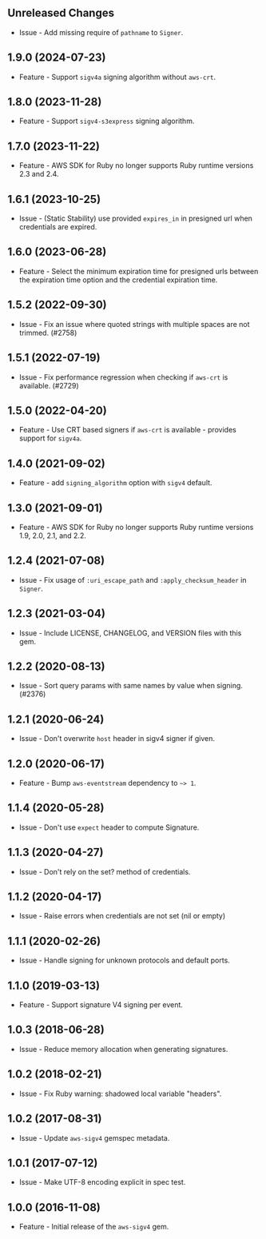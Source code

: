 Unreleased Changes
------------------

* Issue - Add missing require of `pathname` to `Signer`.

1.9.0 (2024-07-23)
------------------

* Feature - Support `sigv4a` signing algorithm without `aws-crt`.

1.8.0 (2023-11-28)
------------------

* Feature - Support `sigv4-s3express` signing algorithm.

1.7.0 (2023-11-22)
------------------

* Feature - AWS SDK for Ruby no longer supports Ruby runtime versions 2.3 and 2.4.

1.6.1 (2023-10-25)
------------------

* Issue - (Static Stability) use provided `expires_in` in presigned url when credentials are expired.

1.6.0 (2023-06-28)
------------------

* Feature - Select the minimum expiration time for presigned urls between the expiration time option and the credential expiration time.

1.5.2 (2022-09-30)
------------------

* Issue - Fix an issue where quoted strings with multiple spaces are not trimmed. (#2758)

1.5.1 (2022-07-19)
------------------

* Issue - Fix performance regression when checking if `aws-crt` is available. (#2729)

1.5.0 (2022-04-20)
------------------

* Feature - Use CRT based signers if `aws-crt` is available - provides support for `sigv4a`.

1.4.0 (2021-09-02)
------------------

* Feature - add `signing_algorithm` option with `sigv4` default.

1.3.0 (2021-09-01)
------------------

* Feature - AWS SDK for Ruby no longer supports Ruby runtime versions 1.9, 2.0, 2.1, and 2.2.

1.2.4 (2021-07-08)
------------------

* Issue - Fix usage of `:uri_escape_path` and `:apply_checksum_header` in `Signer`.

1.2.3 (2021-03-04)
------------------

* Issue - Include LICENSE, CHANGELOG, and VERSION files with this gem.

1.2.2 (2020-08-13)
------------------

* Issue - Sort query params with same names by value when signing. (#2376)

1.2.1 (2020-06-24)
------------------

* Issue - Don't overwrite `host` header in sigv4 signer if given.

1.2.0 (2020-06-17)
------------------

* Feature - Bump `aws-eventstream` dependency to `~> 1`.

1.1.4 (2020-05-28)
------------------

* Issue - Don't use `expect` header to compute Signature.

1.1.3 (2020-04-27)
------------------

* Issue - Don't rely on the set? method of credentials.

1.1.2 (2020-04-17)
------------------

* Issue - Raise errors when credentials are not set (nil or empty)

1.1.1 (2020-02-26)
------------------

* Issue - Handle signing for unknown protocols and default ports.

1.1.0 (2019-03-13)
------------------

* Feature - Support signature V4 signing per event.

1.0.3 (2018-06-28)
------------------

* Issue - Reduce memory allocation when generating signatures.

1.0.2 (2018-02-21)
------------------

* Issue - Fix Ruby warning: shadowed local variable "headers".

1.0.2 (2017-08-31)
------------------

* Issue - Update `aws-sigv4` gemspec metadata.

1.0.1 (2017-07-12)
------------------

* Issue - Make UTF-8 encoding explicit in spec test.


1.0.0 (2016-11-08)
------------------

* Feature - Initial release of the `aws-sigv4` gem.
